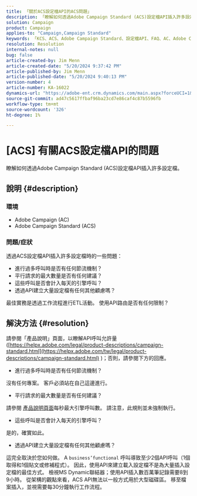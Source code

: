 ```yaml
---
title: 「關於ACS設定檔API的ACS問題」
description: 「瞭解如何透過Adobe Campaign Standard (ACS)設定檔API插入許多設定檔。」
solution: Campaign
product: Campaign
applies-to: "Campaign,Campaign Standard"
keywords: 「KCS、ACS、Adobe Campaign Standard、設定檔API、FAQ、AC、Adobe Campaign」
resolution: Resolution
internal-notes: null
bug: false
article-created-by: Jim Menn
article-created-date: "5/20/2024 9:37:42 PM"
article-published-by: Jim Menn
article-published-date: "5/20/2024 9:40:13 PM"
version-number: 4
article-number: KA-16022
dynamics-url: "https://adobe-ent.crm.dynamics.com/main.aspx?forceUCI=1&pagetype=entityrecord&etn=knowledgearticle&id=2887172d-f116-ef11-9f8a-6045bd006268"
source-git-commit: ad47c5617ffbaf96ba23cd7e86caf4c87b5596fb
workflow-type: tm+mt
source-wordcount: '326'
ht-degree: 1%

---
```


# [ACS] 有關ACS設定檔API的問題


瞭解如何透過Adobe Campaign Standard (ACS)設定檔API插入許多設定檔。

## 說明 {#description}


### <b>環境</b>

- Adobe Campaign (AC)
- Adobe Campaign Standard (ACS)




### <b>問題/症狀</b>

透過ACS設定檔API插入許多設定檔時的一些問題：

- 進行過多呼叫時是否有任何節流機制？
- 平行請求的最大數量是否有任何建議？
- 這些呼叫是否會計入每天的引擎呼叫？
- 透過API建立大量設定檔有任何其他顧慮嗎？


最佳實務是透過工作流程進行ETL活動。 使用API路由是否有任何限制？


## 解決方法 {#resolution}


請參閱「產品說明」頁面，以瞭解API呼叫允許量([https://helpx.adobe.com/legal/product-descriptions/campaign-standard.html](https://helpx.adobe.com/tw/legal/product-descriptions/campaign-standard.html) )；否則，請參閱下方的回應。



- 進行過多呼叫時是否有任何節流機制？


沒有任何專案。 客戶必須站在自己這邊進行。

- 平行請求的最大數量是否有任何建議？


請參閱 [產品說明頁面](https://helpx.adobe.com/legal/product-descriptions/campaign-standard.html#)每秒最大引擎呼叫數。 請注意，此規則並未強制執行。

- 這些呼叫是否會計入每天的引擎呼叫？


是的，確實如此。

- 透過API建立大量設定檔有任何其他顧慮嗎？


這完全取決於您如何做。 A `business’functional` 呼叫導致至少2個API呼叫（1個取得和1個貼文或修補程式）。 因此，使用API來建立載入設定檔不是為大量插入設定檔的最佳方式。 檢視MS Dynamic聯結器；使用API插入數百萬筆記錄需要8到9小時。 從架構的觀點來看，ACS API無法以一般方式用於大型磁碟區。 移至檔案插入，並視需要每30分鐘執行工作流程。
